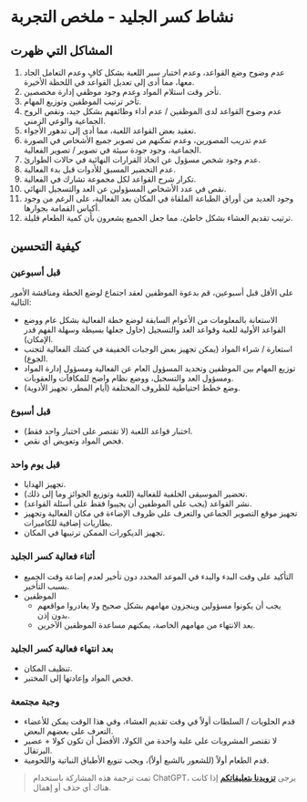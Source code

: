# نشاط كسر الجليد - ملخص التجربة

## المشاكل التي ظهرت

1. عدم وضوح وضع القواعد، وعدم اختبار سير اللعبة بشكل كافٍ وعدم التعامل الجاد معها، مما أدى إلى تعديل القواعد في اللحظة الأخيرة.
2. تأخر وقت استلام المواد وعدم وجود موظفي إدارة مخصصين.
3. تأخر ترتيب الموظفين وتوزيع المهام.
4. عدم وضوح القواعد لدى الموظفين / عدم أداء وظائفهم بشكل جيد، ونقص الروح الجماعية والوعي الزمني.
5. تعقيد بعض القواعد اللعبة، مما أدى إلى تدهور الأجواء.
6. عدم تدريب المصورين، وعدم تمكنهم من تصوير جميع الأشخاص في الصورة الجماعية، وجود جودة سيئة في تصوير / تصوير الفعالية.
7. عدم وجود شخص مسؤول عن اتخاذ القرارات النهائية في حالات الطوارئ.
8. عدم التحضير المسبق للأدوات قبل بدء الفعالية.
9. تكرار شرح القواعد لكل مجموعة تشارك في الفعالية.
10. نقص في عدد الأشخاص المسؤولين عن العد والتسجيل النهائي.
11. وجود العديد من أوراق الطباعة الملقاة في المكان بعد الفعالية، على الرغم من وجود أكياس القمامة بجوارها.
12. ترتيب تقديم العشاء بشكل خاطئ، مما جعل الجميع يشعرون بأن كمية الطعام قليلة.

## كيفية التحسين

### قبل أسبوعين

على الأقل قبل أسبوعين، قم بدعوة الموظفين لعقد اجتماع لوضع الخطة ومناقشة الأمور التالية:

- الاستعانة بالمعلومات من الأعوام السابقة لوضع خطة الفعالية بشكل عام ووضع القواعد الأولية للعبة وقواعد العد والتسجيل (حاول جعلها بسيطة وسهلة الفهم قدر الإمكان).
- استعارة / شراء المواد (يمكن تجهيز بعض الوجبات الخفيفة في كشك الفعالية لتجنب الجوع).
- توزيع المهام بين الموظفين وتحديد المسؤول العام عن الفعالية ومسؤول إدارة المواد ومسؤول العد والتسجيل، ووضع نظام واضح للمكافآت والعقوبات.
- وضع خطط احتياطية للظروف المختلفة (أيام المطر، تجهيز الأدوية).

### قبل أسبوع

- اختبار قواعد اللعبة (لا تقتصر على اختبار واحد فقط).
- فحص المواد وتعويض أي نقص.

### قبل يوم واحد

- تجهيز الهدايا.
- تحضير الموسيقى الخلفية للفعالية (للعبة وتوزيع الجوائز وما إلى ذلك).
- نشر القواعد (يجب على الموظفين أن يجيبوا فقط على أسئلة القواعد).
- تجهيز موقع التصوير الجماعي والتعرف على ظروف الإضاءة في مكان الفعالية وتجهيز بطاريات إضافية للكاميرات.
- تجهيز الديكورات الممكن ترتيبها في المكان.

### أثناء فعالية كسر الجليد

- التأكيد على وقت البدء والبدء في الموعد المحدد دون تأخير لعدم إضاعة وقت الجميع بسبب التأخير.
- الموظفين
  - يجب أن يكونوا مسؤولين وينجزون مهامهم بشكل صحيح ولا يغادروا مواقعهم بدون إذن.
  - بعد الانتهاء من مهامهم الخاصة، يمكنهم مساعدة الموظفين الآخرين.

### بعد انتهاء فعالية كسر الجليد

- تنظيف المكان.
- فحص المواد وإعادتها إلى المختبر.

### وجبة مجتمعة

- قدم الحلويات / السلطات أولاً في وقت تقديم العشاء، وفي هذا الوقت يمكن للأعضاء التعرف على بعضهم البعض.
- لا تقتصر المشروبات على علبة واحدة من الكولا، الأفضل أن تكون كولا + عصير البرتقال.
- قدم الطعام أولاً (للشعور بالشبع أولاً)، ويجب تنويع الأطباق النباتية واللحومية.

> تمت ترجمة هذه المشاركة باستخدام ChatGPT، يرجى [**تزويدنا بتعليقاتكم**](https://github.com/linyuxuanlin/Wiki_MkDocs/issues/new) إذا كانت هناك أي حذف أو إهمال.